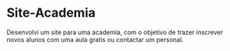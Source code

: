 # Site-Academia
Desenvolvi um site para uma academia, com o objetivo de trazer inscrever novos alunos com uma aula gratis ou contactar um personal.
